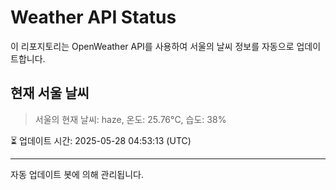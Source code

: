 
# Weather API Status

이 리포지토리는 OpenWeather API를 사용하여 서울의 날씨 정보를 자동으로 업데이트합니다.

## 현재 서울 날씨
> 서울의 현재 날씨: haze, 온도: 25.76°C, 습도: 38%

⏳ 업데이트 시간: 2025-05-28 04:53:13 (UTC)

---
자동 업데이트 봇에 의해 관리됩니다.
